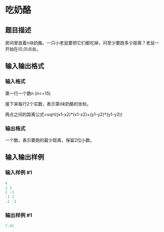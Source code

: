 # 吃奶酪

## 题目描述

房间里放着n块奶酪。一只小老鼠要把它们都吃掉，问至少要跑多少距离？老鼠一开始在(0,0)点处。

## 输入输出格式

### 输入格式

第一行一个数n (n<=15)

接下来每行2个实数，表示第i块奶酪的坐标。

两点之间的距离公式=sqrt((x1-x2)\*(x1-x2)+(y1-y2)\*(y1-y2))

### 输出格式

一个数，表示要跑的最少距离，保留2位小数。

## 输入输出样例

### 输入样例 #1

```cpp
4
1 1
1 -1
-1 1
-1 -1
```


### 输出样例 #1

```cpp
7.41
```


